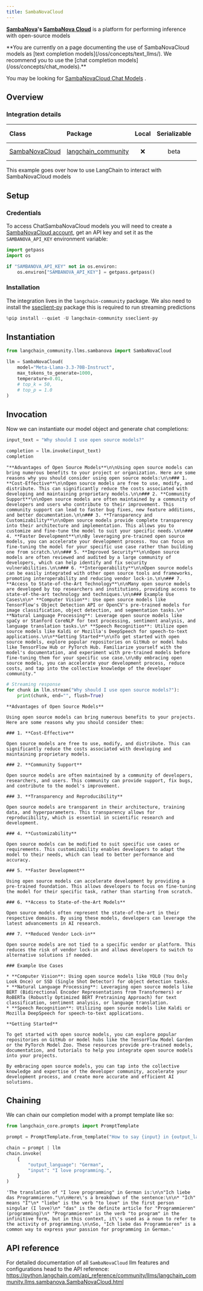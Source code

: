 ```yaml
---
title: SambaNovaCloud
---
```


**[SambaNova](https://sambanova.ai/)'s [SambaNova Cloud](https://cloud.sambanova.ai/)** is a platform for performing inference with open-source models

<Warning>
**You are currently on a page documenting the use of SambaNovaCloud models as [text completion models](/oss/concepts/text_llms/). We recommend you to use the [chat completion models](/oss/concepts/chat_models).**

You may be looking for [SambaNovaCloud Chat Models](/oss/integrations/chat/sambanova/) .
</Warning>

## Overview

### Integration details

| Class | Package | Local | Serializable | JS support | Package downloads | Package latest |
| :--- | :--- | :---: | :---: |  :---: | :---: | :---: |
| [SambaNovaCloud](https://python.langchain.com/api_reference/community/llms/langchain_community.llms.sambanova.SambaNovaCloud.html) | [langchain_community](https://python.langchain.com/api_reference/community/index.html) | ❌ | beta | ❌ | ![PyPI - Downloads](https://img.shields.io/pypi/dm/langchain_community?style=flat-square&label=%20) | ![PyPI - Version](https://img.shields.io/pypi/v/langchain_community?style=flat-square&label=%20) |

This example goes over how to use LangChain to interact with SambaNovaCloud models

## Setup

### Credentials

To access ChatSambaNovaCloud models you will need to create a [SambaNovaCloud account](https://cloud.sambanova.ai/), get an API key and set it as the `SAMBANOVA_API_KEY` environment variable:

```python
import getpass
import os

if "SAMBANOVA_API_KEY" not in os.environ:
    os.environ["SAMBANOVA_API_KEY"] = getpass.getpass()
```

### Installation

The integration lives in the `langchain-community` package. We also need  to install the [sseclient-py](https://pypi.org/project/sseclient-py/) package this is required to run streaming predictions

```python
%pip install --quiet -U langchain-community sseclient-py
```

## Instantiation

```python
from langchain_community.llms.sambanova import SambaNovaCloud

llm = SambaNovaCloud(
    model="Meta-Llama-3.3-70B-Instruct",
    max_tokens_to_generate=1000,
    temperature=0.01,
    # top_k = 50,
    # top_p = 1.0
)
```

## Invocation

Now we can instantiate our model object and generate chat completions:

```python
input_text = "Why should I use open source models?"

completion = llm.invoke(input_text)
completion
```

```output
"**Advantages of Open Source Models**\n\nUsing open source models can bring numerous benefits to your project or organization. Here are some reasons why you should consider using open source models:\n\n### 1. **Cost-Effective**\n\nOpen source models are free to use, modify, and distribute. This can significantly reduce the costs associated with developing and maintaining proprietary models.\n\n### 2. **Community Support**\n\nOpen source models are often maintained by a community of developers and users who contribute to their improvement. This community support can lead to faster bug fixes, new feature additions, and better documentation.\n\n### 3. **Transparency and Customizability**\n\nOpen source models provide complete transparency into their architecture and implementation. This allows you to customize and fine-tune the model to suit your specific needs.\n\n### 4. **Faster Development**\n\nBy leveraging pre-trained open source models, you can accelerate your development process. You can focus on fine-tuning the model for your specific use case rather than building one from scratch.\n\n### 5. **Improved Security**\n\nOpen source models are often reviewed and audited by a large community of developers, which can help identify and fix security vulnerabilities.\n\n### 6. **Interoperability**\n\nOpen source models can be easily integrated with other open source tools and frameworks, promoting interoperability and reducing vendor lock-in.\n\n### 7. **Access to State-of-the-Art Technology**\n\nMany open source models are developed by top researchers and institutions, providing access to state-of-the-art technology and techniques.\n\n### Example Use Cases\n\n* **Computer Vision**: Use open source models like TensorFlow's Object Detection API or OpenCV's pre-trained models for image classification, object detection, and segmentation tasks.\n* **Natural Language Processing**: Leverage open source models like spaCy or Stanford CoreNLP for text processing, sentiment analysis, and language translation tasks.\n* **Speech Recognition**: Utilize open source models like Kaldi or Mozilla's DeepSpeech for speech-to-text applications.\n\n**Getting Started**\n\nTo get started with open source models, explore popular repositories on GitHub or model hubs like TensorFlow Hub or PyTorch Hub. Familiarize yourself with the model's documentation, and experiment with pre-trained models before fine-tuning them for your specific use case.\n\nBy embracing open source models, you can accelerate your development process, reduce costs, and tap into the collective knowledge of the developer community."
```

```python
# Streaming response
for chunk in llm.stream("Why should I use open source models?"):
    print(chunk, end="", flush=True)
```

```output
**Advantages of Open Source Models**

Using open source models can bring numerous benefits to your projects. Here are some reasons why you should consider them:

### 1. **Cost-Effective**

Open source models are free to use, modify, and distribute. This can significantly reduce the costs associated with developing and maintaining proprietary models.

### 2. **Community Support**

Open source models are often maintained by a community of developers, researchers, and users. This community can provide support, fix bugs, and contribute to the model's improvement.

### 3. **Transparency and Reproducibility**

Open source models are transparent in their architecture, training data, and hyperparameters. This transparency allows for reproducibility, which is essential in scientific research and development.

### 4. **Customizability**

Open source models can be modified to suit specific use cases or requirements. This customizability enables developers to adapt the model to their needs, which can lead to better performance and accuracy.

### 5. **Faster Development**

Using open source models can accelerate development by providing a pre-trained foundation. This allows developers to focus on fine-tuning the model for their specific task, rather than starting from scratch.

### 6. **Access to State-of-the-Art Models**

Open source models often represent the state-of-the-art in their respective domains. By using these models, developers can leverage the latest advancements in AI research.

### 7. **Reduced Vendor Lock-in**

Open source models are not tied to a specific vendor or platform. This reduces the risk of vendor lock-in and allows developers to switch to alternative solutions if needed.

### Example Use Cases

* **Computer Vision**: Using open source models like YOLO (You Only Look Once) or SSD (Single Shot Detector) for object detection tasks.
* **Natural Language Processing**: Leveraging open source models like BERT (Bidirectional Encoder Representations from Transformers) or RoBERTa (Robustly Optimized BERT Pretraining Approach) for text classification, sentiment analysis, or language translation.
* **Speech Recognition**: Utilizing open source models like Kaldi or Mozilla DeepSpeech for speech-to-text applications.

**Getting Started**

To get started with open source models, you can explore popular repositories on GitHub or model hubs like the TensorFlow Model Garden or the PyTorch Model Zoo. These resources provide pre-trained models, documentation, and tutorials to help you integrate open source models into your projects.

By embracing open source models, you can tap into the collective knowledge and expertise of the developer community, accelerate your development process, and create more accurate and efficient AI solutions.
```

## Chaining

We can chain our completion model with a prompt template like so:

```python
from langchain_core.prompts import PromptTemplate

prompt = PromptTemplate.from_template("How to say {input} in {output_language}:\n")

chain = prompt | llm
chain.invoke(
    {
        "output_language": "German",
        "input": "I love programming.",
    }
)
```

```output
'The translation of "I love programming" in German is:\n\n"Ich liebe das Programmieren."\n\nHere\'s a breakdown of the sentence:\n\n* "Ich" means "I"\n* "liebe" is the verb "to love" in the first person singular (I love)\n* "das" is the definite article for "Programmieren" (programming)\n* "Programmieren" is the verb "to program" in the infinitive form, but in this context, it\'s used as a noun to refer to the activity of programming.\n\nSo, "Ich liebe das Programmieren" is a common way to express your passion for programming in German.'
```

## API reference

For detailed documentation of all `SambaNovaCloud` llm features and configurations head to the API reference: <https://python.langchain.com/api_reference/community/llms/langchain_community.llms.sambanova.SambaNovaCloud.html>
